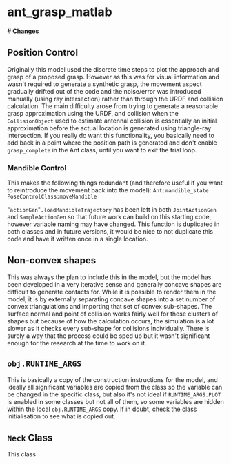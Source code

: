 # ant_grasp_matlab

**# Changes**

## Position Control
Originally this model used the discrete time steps to plot the approach and grasp of a proposed grasp. However as this was for visual information and wasn't required to generate a synthetic grasp, the movement aspect gradually drifted out of the code and the noise/error was introduced manually (using ray intersection) rather than through the URDF and collision calculation.
The main difficulty arose from trying to generate a reasonable grasp approximation using the URDF, and collision when the ```CollisionObject``` used to estimate antennal collision is essentially an initial approximation before the actual location is generated using triangle-ray intersection.
If you really do want this functionality, you basically need to add back in a point where the position path is generated and don't enable ``` grasp_complete ``` in the Ant class, until you want to exit the trial loop.

### Mandible Control
This makes the following things redundant (and therefore useful if you want to reintroduce the movement back into the model):
```Ant:mandible_state```
```PoseControlClass:moveMandible```

"```actionGen```"```.loadMandibleTrajectory``` has been left in both ```JointActionGen``` and ```SampleActionGen``` so that future work can build on this starting code, however variable naming may have changed. This function is duplicated in both classes and in future versions, it would be nice to not duplicate this code and have it written once in a single location.

## Non-convex shapes
This was always the plan to include this in the model, but the model has been developed in a very iterative sense and generally concave shapes are difficult to generate contacts for. While it is possible to render them in the model, it is by externally separating concave shapes into a set number of convex triangulations and importing that set of convex sub-shapes. The surface normal and point of collision works fairly well for these clusters of shapes but because of how the calculation occurs, the simulation is a lot slower as it checks every sub-shape for collisions individually. There is surely a way that the process could be sped up but it wasn't significant enough for the research at the time to work on it.

## ```obj.RUNTIME_ARGS```
This is basically a copy of the construction instructions for the model, and ideally all significant variables are copied from the class so the variable can be changed in the specific class, but also it's not ideal if ```RUNTIME_ARGS.PLOT``` is enabled in some classes but not all of them, so some variables are hidden within the local ```obj.RUNTIME_ARGS``` copy. If in doubt, check the class initialisation to see what is copied out.

## ```Neck``` Class
This class 